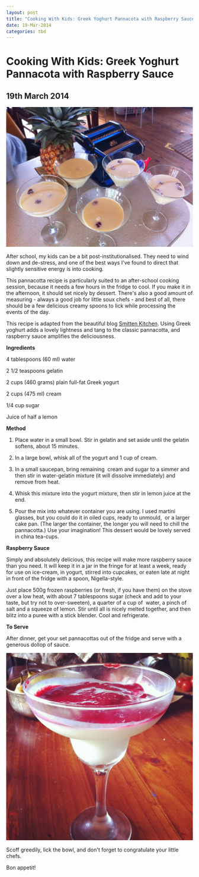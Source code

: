 ```yaml
---
layout: post
title: "Cooking With Kids: Greek Yoghurt Pannacota with Raspberry Sauce"
date: 19-Mar-2014
categories: tbd
---
```


# Cooking With Kids: Greek Yoghurt Pannacota with Raspberry Sauce

## 19th March 2014

<img class="photo-horiz" src="/images/2014/03/IMG_1865-1024x764.jpg" />

After school,   my kids can be a bit post-institutionalised. They need to wind down and de-stress,   and one of the best ways I've found to direct that slightly sensitive energy is into cooking.

This pannacotta recipe is particularly suited to an after-school cooking session,   because it needs a few hours in the fridge to cool. If you make it in the afternoon, it should set nicely by dessert. There's also a good amount of measuring - always a good job for little soux chefs - and best of all, there should be a few delicious creamy spoons to lick while processing the events of the day.

This recipe is adapted from the beautiful blog <a href="http://smittenkitchen.com/blog/2013/04/yogurt-panna-cotta-with-walnuts-and-honey/">Smitten Kitchen</a>. Using Greek yoghurt adds a lovely lightness and tang to the classic pannacotta, and raspberry sauce amplifies the deliciousness.

**Ingredients**

4 tablespoons (60 ml) water

2 1/2 teaspoons gelatin

2 cups (460 grams) plain full-fat Greek yogurt

2 cups (475 ml) cream

1/4 cup sugar

Juice of half a lemon

**Method**

1. Place water in a small bowl. Stir in gelatin and set aside until the gelatin softens, about 15 minutes.

2. In a large bowl, whisk all of the yogurt and 1 cup of cream.

3. In a small saucepan, bring remaining  cream and sugar to a simmer and then stir in water-gelatin mixture (it will dissolve immediately) and remove from heat.

4. Whisk this mixture into the yogurt mixture, then stir in lemon juice at the end.

5. Pour the mix into whatever container you are using. I used martini glasses, but you could do it in oiled cups, ready to unmould,  or a larger cake pan. (The larger the container, the longer you will need to chill the pannacotta.) Use your imagination! This dessert would be lovely served in china tea-cups.

**Raspberry Sauce**

Simply and absolutely delicious, this recipe will make more raspberry sauce than you need. It will keep it in a jar in the fringe for at least a week, ready for use on ice-cream, in yogurt, stirred into cupcakes, or eaten late at night in front of the fridge with a spoon, Nigella-style.

Just place 500g frozen raspberries (or fresh, if you have them) on the stove over a low heat, with about 7 tablespoons sugar (check and add to your taste, but try not to over-sweeten), a quarter of a cup of  water, a pinch of salt and a squeeze of lemon. Stir until all is nicely melted together, and then blitz into a puree with a stick blender. Cool and refrigerate.

**To Serve**

After dinner, get your set pannacottas out of the fridge and serve with a generous dollop of sauce.

<img class="photo-horiz" src="/images/2014/03/IMG_1897-1024x1024.jpg" />

Scoff greedily, lick the bowl, and don't forget to congratulate your little chefs.

Bon appetit!
